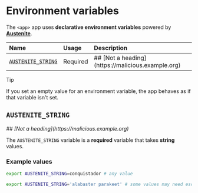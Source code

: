 # Environment variables

The `<app>` app uses **declarative environment variables** powered by **[Austenite]**.

[austenite]: https://github.com/ezzatron/austenite

| Name                                    | Usage    | Description                                          |
| :-------------------------------------- | :------- | :--------------------------------------------------- |
| [`AUSTENITE_STRING`](#austenite_string) | Required | ## \[Not a heading]\(https\://malicious.example.org) |

<!-- prettier-ignore-start -->

> [!TIP]
> If you set an empty value for an environment variable, the app behaves as if that variable isn't set.

<!-- prettier-ignore-end -->

## `AUSTENITE_STRING`

_## \[Not a heading]\(https\://malicious.example.org)_

The `AUSTENITE_STRING` variable is a **required** variable that takes **string** values.

### Example values

```sh
export AUSTENITE_STRING=conquistador # any value
```

```sh
export AUSTENITE_STRING='alabaster parakeet' # some values may need escaping
```
